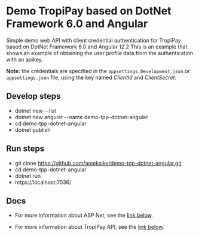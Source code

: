 # Demo TropiPay based on DotNet Framework 6.0 and Angular
Simple demo web API with client credential authentication for TropiPay based on DotNet Framework 6.0 and Angular 12.2 This is an example that shows an example of obtaining the user profile data from the authentication with an apikey.

**Note:** the credentials are specified in the ```appsettings.Development.json``` or ```appsettings.json``` file, using the key named *ClientId* and *ClientSecret*.

## Develop steps 
- dotnet new --list
- dotnet new angular --name demo-tpp-dotnet-angular
- cd demo-tpp-dotnet-angular
- dotnet publish

## Run steps
- git clone https://github.com/ameksike/demo-tpp-dotnet-angular.git
- cd demo-tpp-dotnet-angular
- dotnet run 
- https://localhost:7036/

## Docs
- For more information about ASP Net, see the [link below](https://docs.microsoft.com/en-us/aspnet/core/tutorials/first-web-api?view=aspnetcore-6.0&tabs=visual-studio-code).

- For more information about TropiPay API, see the [link below](https://tpp.stoplight.io/docs/tropipay-api-doc/ZG9jOjEwMDY4ODg3-getting-started).